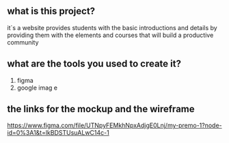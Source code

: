 ##  what is this project? 
it`s a website provides students  with the  basic introductions and   details by providing them with the elements and courses that will build a productive community

##   what are the tools you used to create it? 
1. figma
2. google imag e



##  the links for the mockup and the wireframe 
https://www.figma.com/file/UTNpyFEMkhNpxAdjgE0Lnj/my-premo-1?node-id=0%3A1&t=lkBDSTUsuALwC14c-1
